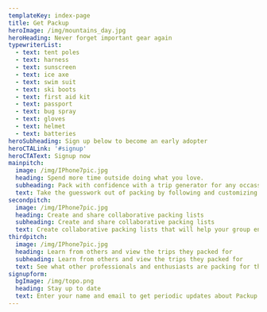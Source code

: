 ```yaml
---
templateKey: index-page
title: Get Packup
heroImage: /img/mountains_day.jpg
heroHeading: Never forget important gear again
typewriterList:
  - text: tent poles
  - text: harness
  - text: sunscreen
  - text: ice axe
  - text: swim suit
  - text: ski boots
  - text: first aid kit
  - text: passport
  - text: bug spray
  - text: gloves
  - text: helmet
  - text: batteries
heroSubheading: Sign up below to become an early adopter
heroCTALink: '#signup'
heroCTAText: Signup now
mainpitch:
  image: /img/IPhone7pic.jpg
  heading: Spend more time outside doing what you love.
  subheading: Pack with confidence with a trip generator for any occassion
  text: Take the guesswork out of packing by following and customizing comprehensive packing lists that are tailored to your excursion type, making sure you have everything necessary for what you’re doing and where you're staying.
secondpitch:
  image: /img/IPhone7pic.jpg
  heading: Create and share collaborative packing lists
  subheading: Create and share collaborative packing lists
  text: Create collaborative packing lists that will help your group ensure everyone has their share of essential items, and that nothing gets left behind (or double packed).
thirdpitch:
  image: /img/IPhone7pic.jpg
  heading: Learn from others and view the trips they packed for
  subheading: Learn from others and view the trips they packed for
  text: See what other professionals and enthusiasts are packing for their excursions, improving and refining your own personal packing lists.
signupform:
  bgImage: /img/topo.png
  heading: Stay up to date
  text: Enter your name and email to get periodic updates about Packup
---
```

